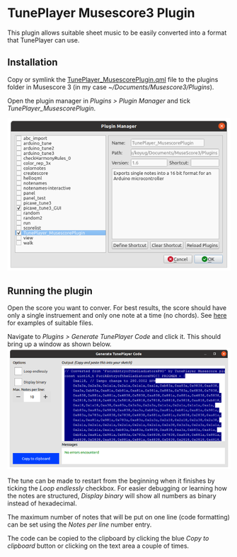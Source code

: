 # TunePlayer Musescore3 Plugin
This plugin allows suitable sheet music to be easily converted into a format that TunePlayer can use.

## Installation
Copy or symlink the [TunePlayer_MusescorePlugin.qml](TunePlayer_MusescorePlugin.qml) file to the plugins folder in Musescore 3 (in my case *~/Documents/Musescore3/Plugins*). 

Open the plugin manager in *Plugins > Plugin Manager* and tick *TunePlayer_MusescorePlugin*.

![Musescore plugin manager screenshot](images/MusescorePluginManager.png)

## Running the plugin
Open the score you want to conver. For best results, the score should have only a single instruement and only one note at a time (no chords). See [here](songs) for examples of suitable files.

Navigate to *Plugins > Generate TunePlayer Code* and click it. This should bring up a window as shown below.
![Screenshot of the plugin window](images/MusescorePluginScreenshot.png)

The tune can be made to restart from the beginning when it finishes by ticking the *Loop endlessly* checkbox. For easier debugging or learning how the notes are structured, *Display binary* will show all numbers as binary instead of hexadecimal.

The maximum number of notes that will be put on one line (code formatting) can be set using the *Notes per line* number entry.

The code can be copied to the clipboard by clicking the blue *Copy to clipboard* button or clicking on the text area a couple of times.
